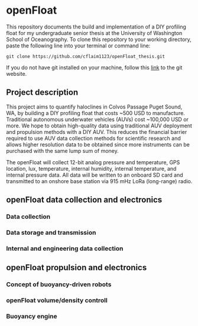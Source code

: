 # openFloat
This repository documents the build and implementation of a DIY profiling float for my undergraduate senior thesis at the University of Washington School of Oceanography.
To clone this repository to your working directory, paste the following line into your terminal or command line:
```
git clone https://github.com/cflaim1123/openFloat_thesis.git
```
If you do not have git installed on your machine, follow this [link](https://git-scm.com/downloads) to the git website. 

## Project description
This project aims to quantify haloclines in Colvos Passage Puget Sound, WA, by building a DIY profiling float that costs ~500 USD to manufacture. Traditional autonomous underwater vehicles (AUVs) cost ~100,000 USD or more. We hope to obtain high-quality data using traditional AUV deployment and propulsion methods with a DIY AUV. This reduces the financial barrier required to use AUV data collection methods for scientific research and allows higher resolution data to be obtained since more instruments can be purchased with the same lump sum of money. 

The openFloat will collect 12-bit analog pressure and temperature, GPS location, lux, temperature, internal humidity, internal temperature, and internal pressure data. All data will be written to an onboard SD card and transmitted to an onshore base station via 915 mHz LoRa (long-range) radio. 

## openFloat data collection and electronics
### Data collection 

### Data storage and transmission

### Internal and engineering data collection

## openFloat propulsion and electronics
### Concept of buoyancy-driven robots

### openFloat volume/density controll

### Buoyancy engine
